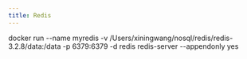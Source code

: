 ```yaml
---
title: Redis
---
```


docker run --name myredis -v /Users/xiningwang/nosql/redis/redis-3.2.8/data:/data -p 6379:6379 -d redis redis-server --appendonly yes

